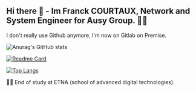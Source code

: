 ## Hi there 👋 - Im Franck COURTAUX, Network and System Engineer for Ausy Group. :office_worker:

I don't really use Github anymore, I'm now on Gitlab on Premise.

![Anurag's GitHub stats](https://github-readme-stats.vercel.app/api?username=Franck-Crtx&show_icons=true)

[![Readme Card](https://github-readme-stats.vercel.app/api/pin/?username=Franck-Crtx&repo=StatFive)](https://github.com/anuraghazra/github-readme-stats)

[![Top Langs](https://github-readme-stats.vercel.app/api/top-langs/?username=Franck-Crtx)](https://github.com/anuraghazra/github-readme-stats)

:man_student: End of study at ETNA (school of advanced digital technologies).
